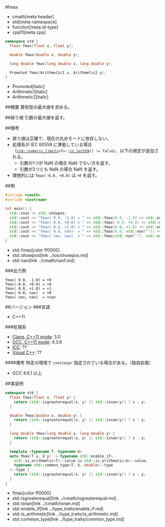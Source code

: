 #fmax
* cmath[meta header]
* std[meta namespace]
* function[meta id-type]
* cpp11[meta cpp]

```cpp
namespace std {
  float fmax(float x, float y);

  double fmax(double x, double y);

  long double fmax(long double x, long double y);

  Promoted fmax(Arithmetic1 x, Arithmetic2 y);
}
```
* Promoted[italic]
* Arithmetic1[italic]
* Arithmetic2[italic]

##概要
算術型の最大値を求める。

##戻り値
引数の最大値を返す。

##備考
- 戻り値は正確で、現在の丸めモードに依存しない。
- 処理系が IEC 60559 に準拠している場合（[`std::numeric_limits`](../limits/numeric_limits.md)`<T>::`[`is_iec559`](../limits/numeric_limits/is_iec559.md)`() != false`）、以下の規定が追加される。
    - 引数の1つが NaN の場合 NaN でない方を返す。
    - 引数が2つとも NaN の場合 NaN を返す。
- 理想的には `fmax(-0.0, +0.0)` は `+0` を返す。

##例
```cpp
#include <cmath>
#include <iostream>

int main() {
  std::cout << std::showpos;
  std::cout << "fmax( 0.0, -1.0) = " << std::fmax(0.0, -1.0) << std::endl;
  std::cout << "fmax(-0.0, +0.0) = " << std::fmax(-0.0, +0.0) << std::endl;
  std::cout << "fmax( 0.0, +1.0) = " << std::fmax(0.0, +1.0) << std::endl;
  std::cout << "fmax( 0.0, nan)  = " << std::fmax(0.0, std::nan("")) << std::endl;
  std::cout << "fmax( nan, nan)  = " << std::fmax(std::nan(""), std::nan("")) << std::endl;
}
```
* std::fmax[color ff0000]
* std::showpos[link ../ios/showpos.md]
* std::nan[link ../cmath/nanf.md]

###出力例
```
fmax( 0.0, -1.0) = +0
fmax(-0.0, +0.0) = +0
fmax( 0.0, +1.0) = +1
fmax( 0.0, nan)  = +0
fmax( nan, nan)  = +nan
```

##バージョン
###言語
- C++11

###処理系
- [Clang, C++11 mode](/implementation.md#clang): 3.0
- [GCC, C++11 mode](/implementation.md#gcc): 4.3.6
- [ICC](/implementation.md#icc): ??
- [Visual C++](/implementation.md#visual_cpp): ??

####備考
特定の環境で `constexpr` 指定されている場合がある。（独自拡張）

- GCC 4.6.1 以上

##実装例
```cpp
namespace std {
  float fmax(float x, float y) {
    return (std::isgreaterequal(x, y) || std::isnan(y)) ? x : y;
  }

  double fmax(double x, double y) {
    return (std::isgreaterequal(x, y) || std::isnan(y)) ? x : y;
  }

  long double fmax(long double x, long double y) {
    return (std::isgreaterequal(x, y) || std::isnan(y)) ? x : y;
  }

  template <typename T, typename U>
  auto fmax(T x, U y) -> typename std::enable_if<
    std::is_arithmetic<T>::value && std::is_arithmetic<U>::value,
    typename std::common_type<T, U, double>::type
  >::type {
    return (std::isgreaterequal(x, y) || std::isnan(y)) ? x : y;
  }
}
```
* fmax[color ff0000]
* std::isgreaterequal[link ../cmath/isgreaterequal.md]
* std::isnan[link ../cmath/isnan.md]
* std::enable_if[link ../type_traits/enable_if.md]
* std::is_arithmetic[link ../type_traits/is_arithmetic.md]
* std::common_type[link ../type_traits/common_type.md]

